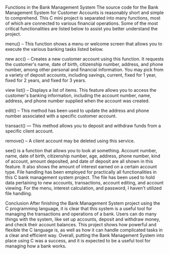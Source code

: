 Functions in the Bank Management System
The source code for the Bank Management System for Customer Accounts is reasonably short and simple to comprehend. This C mini project is separated into many functions, most of which are connected to various financial operations. Some of the most critical functionalities are listed below to assist you better understand the project.

menu() – This function shows a menu or welcome screen that allows you to execute the various banking tasks listed below.

new acc() – Creates a new customer account using this function. It requests the customer's name, date of birth, citizenship number, address, and phone number, among other personal and financial information. You may pick from a variety of deposit accounts, including savings, current, fixed for 1 year, fixed for 2 years, and fixed for 3 years.

view list() – Displays a list of items. This feature allows you to access the customer's banking information, including the account number, name, address, and phone number supplied when the account was created.

edit() – This method has been used to update the address and phone number associated with a specific customer account.

transact() — This method allows you to deposit and withdraw funds from a specific client account.

remove() – A client account may be deleted using this service.

see() is a function that allows you to look at something. Account number, name, date of birth, citizenship number, age, address, phone number, kind of account, amount deposited, and date of deposit are all shown in this feature. It also shows the amount of interest earned on a certain account type.
File handling has been employed for practically all functionalities in this C bank management system project. The file has been used to hold data pertaining to new accounts, transactions, account editing, and account viewing. For the menu, interest calculation, and password, I haven't utilized file handling.

Conclusion
After finishing the Bank Management System project using the C programming language, it is clear that this system is a useful tool for managing the transactions and operations of a bank. Users can do many things with the system, like set up accounts, deposit and withdraw money, and check their account balances. This project shows how powerful and flexible the C language is, as well as how it can handle complicated tasks in a clear and efficient way. Overall, putting the Bank Management System into place using C was a success, and it is expected to be a useful tool for managing how a bank works.
